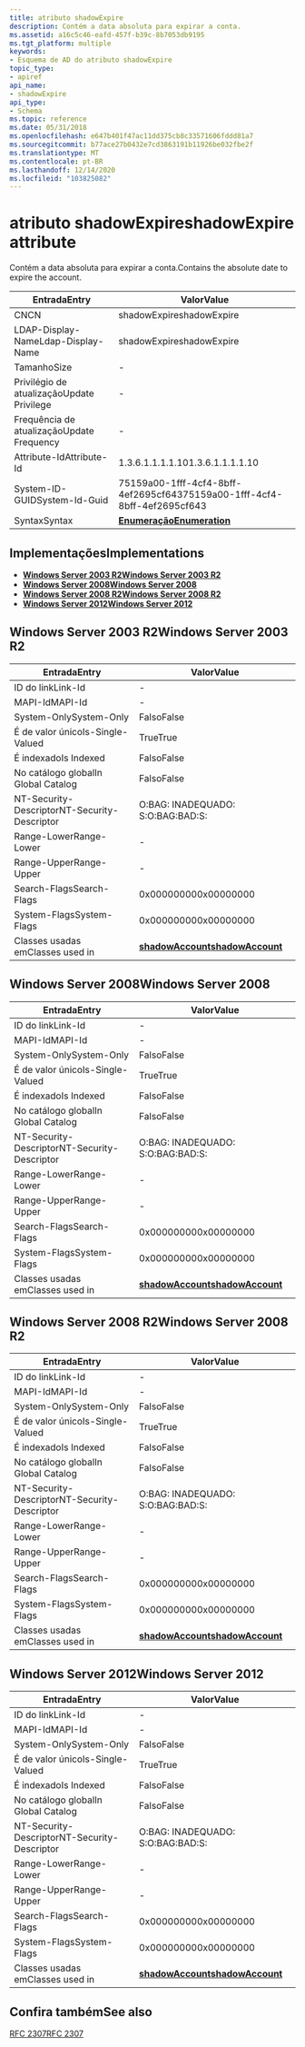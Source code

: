 ```yaml
---
title: atributo shadowExpire
description: Contém a data absoluta para expirar a conta.
ms.assetid: a16c5c46-eafd-457f-b39c-8b7053db9195
ms.tgt_platform: multiple
keywords:
- Esquema de AD do atributo shadowExpire
topic_type:
- apiref
api_name:
- shadowExpire
api_type:
- Schema
ms.topic: reference
ms.date: 05/31/2018
ms.openlocfilehash: e647b401f47ac11dd375cb8c33571606fddd81a7
ms.sourcegitcommit: b77ace27b0432e7cd3863191b11926be032fbe2f
ms.translationtype: MT
ms.contentlocale: pt-BR
ms.lasthandoff: 12/14/2020
ms.locfileid: "103825082"
---
```

# <a name="shadowexpire-attribute"></a><span data-ttu-id="60a51-104">atributo shadowExpire</span><span class="sxs-lookup"><span data-stu-id="60a51-104">shadowExpire attribute</span></span>

<span data-ttu-id="60a51-105">Contém a data absoluta para expirar a conta.</span><span class="sxs-lookup"><span data-stu-id="60a51-105">Contains the absolute date to expire the account.</span></span>



| <span data-ttu-id="60a51-106">Entrada</span><span class="sxs-lookup"><span data-stu-id="60a51-106">Entry</span></span> | <span data-ttu-id="60a51-107">Valor</span><span class="sxs-lookup"><span data-stu-id="60a51-107">Value</span></span> |
|-------------------|--------------------------------------|
| <span data-ttu-id="60a51-108">CN</span><span class="sxs-lookup"><span data-stu-id="60a51-108">CN</span></span>                | <span data-ttu-id="60a51-109">shadowExpire</span><span class="sxs-lookup"><span data-stu-id="60a51-109">shadowExpire</span></span>                         |
| <span data-ttu-id="60a51-110">LDAP-Display-Name</span><span class="sxs-lookup"><span data-stu-id="60a51-110">Ldap-Display-Name</span></span> | <span data-ttu-id="60a51-111">shadowExpire</span><span class="sxs-lookup"><span data-stu-id="60a51-111">shadowExpire</span></span>                         |
| <span data-ttu-id="60a51-112">Tamanho</span><span class="sxs-lookup"><span data-stu-id="60a51-112">Size</span></span>              | \-                                   |
| <span data-ttu-id="60a51-113">Privilégio de atualização</span><span class="sxs-lookup"><span data-stu-id="60a51-113">Update Privilege</span></span>  | \-                                   |
| <span data-ttu-id="60a51-114">Frequência de atualização</span><span class="sxs-lookup"><span data-stu-id="60a51-114">Update Frequency</span></span>  | \-                                   |
| <span data-ttu-id="60a51-115">Attribute-Id</span><span class="sxs-lookup"><span data-stu-id="60a51-115">Attribute-Id</span></span>      | <span data-ttu-id="60a51-116">1.3.6.1.1.1.1.10</span><span class="sxs-lookup"><span data-stu-id="60a51-116">1.3.6.1.1.1.1.10</span></span>                     |
| <span data-ttu-id="60a51-117">System-ID-GUID</span><span class="sxs-lookup"><span data-stu-id="60a51-117">System-Id-Guid</span></span>    | <span data-ttu-id="60a51-118">75159a00-1fff-4cf4-8bff-4ef2695cf643</span><span class="sxs-lookup"><span data-stu-id="60a51-118">75159a00-1fff-4cf4-8bff-4ef2695cf643</span></span> |
| <span data-ttu-id="60a51-119">Syntax</span><span class="sxs-lookup"><span data-stu-id="60a51-119">Syntax</span></span>            | [<span data-ttu-id="60a51-120">**Enumeração**</span><span class="sxs-lookup"><span data-stu-id="60a51-120">**Enumeration**</span></span>](s-enumeration.md) |



## <a name="implementations"></a><span data-ttu-id="60a51-121">Implementações</span><span class="sxs-lookup"><span data-stu-id="60a51-121">Implementations</span></span>

-   [<span data-ttu-id="60a51-122">**Windows Server 2003 R2**</span><span class="sxs-lookup"><span data-stu-id="60a51-122">**Windows Server 2003 R2**</span></span>](#windows-server-2003-r2)
-   [<span data-ttu-id="60a51-123">**Windows Server 2008**</span><span class="sxs-lookup"><span data-stu-id="60a51-123">**Windows Server 2008**</span></span>](#windows-server-2008)
-   [<span data-ttu-id="60a51-124">**Windows Server 2008 R2**</span><span class="sxs-lookup"><span data-stu-id="60a51-124">**Windows Server 2008 R2**</span></span>](#windows-server-2008-r2)
-   [<span data-ttu-id="60a51-125">**Windows Server 2012**</span><span class="sxs-lookup"><span data-stu-id="60a51-125">**Windows Server 2012**</span></span>](#windows-server-2012)

## <a name="windows-server-2003-r2"></a><span data-ttu-id="60a51-126">Windows Server 2003 R2</span><span class="sxs-lookup"><span data-stu-id="60a51-126">Windows Server 2003 R2</span></span>



| <span data-ttu-id="60a51-127">Entrada</span><span class="sxs-lookup"><span data-stu-id="60a51-127">Entry</span></span> | <span data-ttu-id="60a51-128">Valor</span><span class="sxs-lookup"><span data-stu-id="60a51-128">Value</span></span> |
|------------------------|-----------------------------------------------------|
| <span data-ttu-id="60a51-129">ID do link</span><span class="sxs-lookup"><span data-stu-id="60a51-129">Link-Id</span></span>                | \-                                                  |
| <span data-ttu-id="60a51-130">MAPI-Id</span><span class="sxs-lookup"><span data-stu-id="60a51-130">MAPI-Id</span></span>                | \-                                                  |
| <span data-ttu-id="60a51-131">System-Only</span><span class="sxs-lookup"><span data-stu-id="60a51-131">System-Only</span></span>            | <span data-ttu-id="60a51-132">Falso</span><span class="sxs-lookup"><span data-stu-id="60a51-132">False</span></span>                                               |
| <span data-ttu-id="60a51-133">É de valor único</span><span class="sxs-lookup"><span data-stu-id="60a51-133">Is-Single-Valued</span></span>       | <span data-ttu-id="60a51-134">True</span><span class="sxs-lookup"><span data-stu-id="60a51-134">True</span></span>                                                |
| <span data-ttu-id="60a51-135">É indexado</span><span class="sxs-lookup"><span data-stu-id="60a51-135">Is Indexed</span></span>             | <span data-ttu-id="60a51-136">Falso</span><span class="sxs-lookup"><span data-stu-id="60a51-136">False</span></span>                                               |
| <span data-ttu-id="60a51-137">No catálogo global</span><span class="sxs-lookup"><span data-stu-id="60a51-137">In Global Catalog</span></span>      | <span data-ttu-id="60a51-138">Falso</span><span class="sxs-lookup"><span data-stu-id="60a51-138">False</span></span>                                               |
| <span data-ttu-id="60a51-139">NT-Security-Descriptor</span><span class="sxs-lookup"><span data-stu-id="60a51-139">NT-Security-Descriptor</span></span> | <span data-ttu-id="60a51-140">O:BAG: INADEQUADO: S:</span><span class="sxs-lookup"><span data-stu-id="60a51-140">O:BAG:BAD:S:</span></span>                                        |
| <span data-ttu-id="60a51-141">Range-Lower</span><span class="sxs-lookup"><span data-stu-id="60a51-141">Range-Lower</span></span>            | \-                                                  |
| <span data-ttu-id="60a51-142">Range-Upper</span><span class="sxs-lookup"><span data-stu-id="60a51-142">Range-Upper</span></span>            | \-                                                  |
| <span data-ttu-id="60a51-143">Search-Flags</span><span class="sxs-lookup"><span data-stu-id="60a51-143">Search-Flags</span></span>           | <span data-ttu-id="60a51-144">0x00000000</span><span class="sxs-lookup"><span data-stu-id="60a51-144">0x00000000</span></span>                                          |
| <span data-ttu-id="60a51-145">System-Flags</span><span class="sxs-lookup"><span data-stu-id="60a51-145">System-Flags</span></span>           | <span data-ttu-id="60a51-146">0x00000000</span><span class="sxs-lookup"><span data-stu-id="60a51-146">0x00000000</span></span>                                          |
| <span data-ttu-id="60a51-147">Classes usadas em</span><span class="sxs-lookup"><span data-stu-id="60a51-147">Classes used in</span></span>        | [<span data-ttu-id="60a51-148">**shadowAccount**</span><span class="sxs-lookup"><span data-stu-id="60a51-148">**shadowAccount**</span></span>](c-shadowaccount.md)<br/> |



## <a name="windows-server-2008"></a><span data-ttu-id="60a51-149">Windows Server 2008</span><span class="sxs-lookup"><span data-stu-id="60a51-149">Windows Server 2008</span></span>



| <span data-ttu-id="60a51-150">Entrada</span><span class="sxs-lookup"><span data-stu-id="60a51-150">Entry</span></span> | <span data-ttu-id="60a51-151">Valor</span><span class="sxs-lookup"><span data-stu-id="60a51-151">Value</span></span> |
|------------------------|-----------------------------------------------------|
| <span data-ttu-id="60a51-152">ID do link</span><span class="sxs-lookup"><span data-stu-id="60a51-152">Link-Id</span></span>                | \-                                                  |
| <span data-ttu-id="60a51-153">MAPI-Id</span><span class="sxs-lookup"><span data-stu-id="60a51-153">MAPI-Id</span></span>                | \-                                                  |
| <span data-ttu-id="60a51-154">System-Only</span><span class="sxs-lookup"><span data-stu-id="60a51-154">System-Only</span></span>            | <span data-ttu-id="60a51-155">Falso</span><span class="sxs-lookup"><span data-stu-id="60a51-155">False</span></span>                                               |
| <span data-ttu-id="60a51-156">É de valor único</span><span class="sxs-lookup"><span data-stu-id="60a51-156">Is-Single-Valued</span></span>       | <span data-ttu-id="60a51-157">True</span><span class="sxs-lookup"><span data-stu-id="60a51-157">True</span></span>                                                |
| <span data-ttu-id="60a51-158">É indexado</span><span class="sxs-lookup"><span data-stu-id="60a51-158">Is Indexed</span></span>             | <span data-ttu-id="60a51-159">Falso</span><span class="sxs-lookup"><span data-stu-id="60a51-159">False</span></span>                                               |
| <span data-ttu-id="60a51-160">No catálogo global</span><span class="sxs-lookup"><span data-stu-id="60a51-160">In Global Catalog</span></span>      | <span data-ttu-id="60a51-161">Falso</span><span class="sxs-lookup"><span data-stu-id="60a51-161">False</span></span>                                               |
| <span data-ttu-id="60a51-162">NT-Security-Descriptor</span><span class="sxs-lookup"><span data-stu-id="60a51-162">NT-Security-Descriptor</span></span> | <span data-ttu-id="60a51-163">O:BAG: INADEQUADO: S:</span><span class="sxs-lookup"><span data-stu-id="60a51-163">O:BAG:BAD:S:</span></span>                                        |
| <span data-ttu-id="60a51-164">Range-Lower</span><span class="sxs-lookup"><span data-stu-id="60a51-164">Range-Lower</span></span>            | \-                                                  |
| <span data-ttu-id="60a51-165">Range-Upper</span><span class="sxs-lookup"><span data-stu-id="60a51-165">Range-Upper</span></span>            | \-                                                  |
| <span data-ttu-id="60a51-166">Search-Flags</span><span class="sxs-lookup"><span data-stu-id="60a51-166">Search-Flags</span></span>           | <span data-ttu-id="60a51-167">0x00000000</span><span class="sxs-lookup"><span data-stu-id="60a51-167">0x00000000</span></span>                                          |
| <span data-ttu-id="60a51-168">System-Flags</span><span class="sxs-lookup"><span data-stu-id="60a51-168">System-Flags</span></span>           | <span data-ttu-id="60a51-169">0x00000000</span><span class="sxs-lookup"><span data-stu-id="60a51-169">0x00000000</span></span>                                          |
| <span data-ttu-id="60a51-170">Classes usadas em</span><span class="sxs-lookup"><span data-stu-id="60a51-170">Classes used in</span></span>        | [<span data-ttu-id="60a51-171">**shadowAccount**</span><span class="sxs-lookup"><span data-stu-id="60a51-171">**shadowAccount**</span></span>](c-shadowaccount.md)<br/> |



## <a name="windows-server-2008-r2"></a><span data-ttu-id="60a51-172">Windows Server 2008 R2</span><span class="sxs-lookup"><span data-stu-id="60a51-172">Windows Server 2008 R2</span></span>



| <span data-ttu-id="60a51-173">Entrada</span><span class="sxs-lookup"><span data-stu-id="60a51-173">Entry</span></span> | <span data-ttu-id="60a51-174">Valor</span><span class="sxs-lookup"><span data-stu-id="60a51-174">Value</span></span> |
|------------------------|-----------------------------------------------------|
| <span data-ttu-id="60a51-175">ID do link</span><span class="sxs-lookup"><span data-stu-id="60a51-175">Link-Id</span></span>                | \-                                                  |
| <span data-ttu-id="60a51-176">MAPI-Id</span><span class="sxs-lookup"><span data-stu-id="60a51-176">MAPI-Id</span></span>                | \-                                                  |
| <span data-ttu-id="60a51-177">System-Only</span><span class="sxs-lookup"><span data-stu-id="60a51-177">System-Only</span></span>            | <span data-ttu-id="60a51-178">Falso</span><span class="sxs-lookup"><span data-stu-id="60a51-178">False</span></span>                                               |
| <span data-ttu-id="60a51-179">É de valor único</span><span class="sxs-lookup"><span data-stu-id="60a51-179">Is-Single-Valued</span></span>       | <span data-ttu-id="60a51-180">True</span><span class="sxs-lookup"><span data-stu-id="60a51-180">True</span></span>                                                |
| <span data-ttu-id="60a51-181">É indexado</span><span class="sxs-lookup"><span data-stu-id="60a51-181">Is Indexed</span></span>             | <span data-ttu-id="60a51-182">Falso</span><span class="sxs-lookup"><span data-stu-id="60a51-182">False</span></span>                                               |
| <span data-ttu-id="60a51-183">No catálogo global</span><span class="sxs-lookup"><span data-stu-id="60a51-183">In Global Catalog</span></span>      | <span data-ttu-id="60a51-184">Falso</span><span class="sxs-lookup"><span data-stu-id="60a51-184">False</span></span>                                               |
| <span data-ttu-id="60a51-185">NT-Security-Descriptor</span><span class="sxs-lookup"><span data-stu-id="60a51-185">NT-Security-Descriptor</span></span> | <span data-ttu-id="60a51-186">O:BAG: INADEQUADO: S:</span><span class="sxs-lookup"><span data-stu-id="60a51-186">O:BAG:BAD:S:</span></span>                                        |
| <span data-ttu-id="60a51-187">Range-Lower</span><span class="sxs-lookup"><span data-stu-id="60a51-187">Range-Lower</span></span>            | \-                                                  |
| <span data-ttu-id="60a51-188">Range-Upper</span><span class="sxs-lookup"><span data-stu-id="60a51-188">Range-Upper</span></span>            | \-                                                  |
| <span data-ttu-id="60a51-189">Search-Flags</span><span class="sxs-lookup"><span data-stu-id="60a51-189">Search-Flags</span></span>           | <span data-ttu-id="60a51-190">0x00000000</span><span class="sxs-lookup"><span data-stu-id="60a51-190">0x00000000</span></span>                                          |
| <span data-ttu-id="60a51-191">System-Flags</span><span class="sxs-lookup"><span data-stu-id="60a51-191">System-Flags</span></span>           | <span data-ttu-id="60a51-192">0x00000000</span><span class="sxs-lookup"><span data-stu-id="60a51-192">0x00000000</span></span>                                          |
| <span data-ttu-id="60a51-193">Classes usadas em</span><span class="sxs-lookup"><span data-stu-id="60a51-193">Classes used in</span></span>        | [<span data-ttu-id="60a51-194">**shadowAccount**</span><span class="sxs-lookup"><span data-stu-id="60a51-194">**shadowAccount**</span></span>](c-shadowaccount.md)<br/> |



## <a name="windows-server-2012"></a><span data-ttu-id="60a51-195">Windows Server 2012</span><span class="sxs-lookup"><span data-stu-id="60a51-195">Windows Server 2012</span></span>



| <span data-ttu-id="60a51-196">Entrada</span><span class="sxs-lookup"><span data-stu-id="60a51-196">Entry</span></span> | <span data-ttu-id="60a51-197">Valor</span><span class="sxs-lookup"><span data-stu-id="60a51-197">Value</span></span> |
|------------------------|-----------------------------------------------------|
| <span data-ttu-id="60a51-198">ID do link</span><span class="sxs-lookup"><span data-stu-id="60a51-198">Link-Id</span></span>                | \-                                                  |
| <span data-ttu-id="60a51-199">MAPI-Id</span><span class="sxs-lookup"><span data-stu-id="60a51-199">MAPI-Id</span></span>                | \-                                                  |
| <span data-ttu-id="60a51-200">System-Only</span><span class="sxs-lookup"><span data-stu-id="60a51-200">System-Only</span></span>            | <span data-ttu-id="60a51-201">Falso</span><span class="sxs-lookup"><span data-stu-id="60a51-201">False</span></span>                                               |
| <span data-ttu-id="60a51-202">É de valor único</span><span class="sxs-lookup"><span data-stu-id="60a51-202">Is-Single-Valued</span></span>       | <span data-ttu-id="60a51-203">True</span><span class="sxs-lookup"><span data-stu-id="60a51-203">True</span></span>                                                |
| <span data-ttu-id="60a51-204">É indexado</span><span class="sxs-lookup"><span data-stu-id="60a51-204">Is Indexed</span></span>             | <span data-ttu-id="60a51-205">Falso</span><span class="sxs-lookup"><span data-stu-id="60a51-205">False</span></span>                                               |
| <span data-ttu-id="60a51-206">No catálogo global</span><span class="sxs-lookup"><span data-stu-id="60a51-206">In Global Catalog</span></span>      | <span data-ttu-id="60a51-207">Falso</span><span class="sxs-lookup"><span data-stu-id="60a51-207">False</span></span>                                               |
| <span data-ttu-id="60a51-208">NT-Security-Descriptor</span><span class="sxs-lookup"><span data-stu-id="60a51-208">NT-Security-Descriptor</span></span> | <span data-ttu-id="60a51-209">O:BAG: INADEQUADO: S:</span><span class="sxs-lookup"><span data-stu-id="60a51-209">O:BAG:BAD:S:</span></span>                                        |
| <span data-ttu-id="60a51-210">Range-Lower</span><span class="sxs-lookup"><span data-stu-id="60a51-210">Range-Lower</span></span>            | \-                                                  |
| <span data-ttu-id="60a51-211">Range-Upper</span><span class="sxs-lookup"><span data-stu-id="60a51-211">Range-Upper</span></span>            | \-                                                  |
| <span data-ttu-id="60a51-212">Search-Flags</span><span class="sxs-lookup"><span data-stu-id="60a51-212">Search-Flags</span></span>           | <span data-ttu-id="60a51-213">0x00000000</span><span class="sxs-lookup"><span data-stu-id="60a51-213">0x00000000</span></span>                                          |
| <span data-ttu-id="60a51-214">System-Flags</span><span class="sxs-lookup"><span data-stu-id="60a51-214">System-Flags</span></span>           | <span data-ttu-id="60a51-215">0x00000000</span><span class="sxs-lookup"><span data-stu-id="60a51-215">0x00000000</span></span>                                          |
| <span data-ttu-id="60a51-216">Classes usadas em</span><span class="sxs-lookup"><span data-stu-id="60a51-216">Classes used in</span></span>        | [<span data-ttu-id="60a51-217">**shadowAccount**</span><span class="sxs-lookup"><span data-stu-id="60a51-217">**shadowAccount**</span></span>](c-shadowaccount.md)<br/> |



## <a name="see-also"></a><span data-ttu-id="60a51-218">Confira também</span><span class="sxs-lookup"><span data-stu-id="60a51-218">See also</span></span>

<dl> <dt>

[<span data-ttu-id="60a51-219">RFC 2307</span><span class="sxs-lookup"><span data-stu-id="60a51-219">RFC 2307</span></span>](https://www.ietf.org/rfc/rfc2307.txt)
</dt> </dl>

 

 





